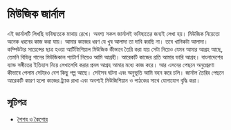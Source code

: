 #   মিউজিক জার্নাল

এই জার্নালটি লিখছি ভবিষ্যতকে মাথায় রেখে। অবশ্য সকল জার্নালই ভবিষ্যতের জন্যই লেখা হয়।
মিউজিক নিয়েতো অনেক ধরনের কাজ করা যায়। আমার কাজের ধরণ যে খুব আলাদা তা দাবি করছি না।
তবে খানিকটা আলাদা। কম্পিউটার সায়েন্সের ছাত্র হওয়া আর্টিফিশিয়াল মিউজিক কীভাবে তৈরি করা যায় সেটা নিয়েও
যেমন আমার আগ্রহ আছে, তেমনি বিভিন্ন গানের মিউজিকাল প্যাটার্ণ নিয়েও আমি আগ্রহী। আরেকটি কাজের প্রতি আমার 
ভারি আগ্রহ। বাংলাদেশের ব্যান্ড সঙ্গীতের ইতিহাস নিয়ে লেখালেখি করার প্রবল আগ্রহ আমার মধ্যে কাজ করে।
আর এসবের পেছনে অনুপ্রেরণা কীভাবে পেলাম সেটারও বেশ কিছু গল্প আছে। সেইসব ঘটনা এবং অনুভূতি আমি বহন করে চলি।
জার্নাল তৈরির পেছনে আরেকটি কারণ হলো কাজের ট্র্যাক রাখা এবং অবশ্যই মিউজিশিয়ান ও পাঠকের সাথে যোগাযোগ বৃদ্ধি করা।<br/>

##  সূচিপত্র  
*   [শৈশব ও কৈশোর](https://github.com/NA-Shuvo/Writings/blob/main/music_journal/%E0%A6%B6%E0%A6%BF%E0%A6%B6%E0%A7%81%E0%A6%AC%E0%A7%87%E0%A6%B2%E0%A6%BE.md)





